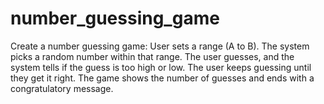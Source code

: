 # number_guessing_game
Create a number guessing game: User sets a range (A to B). The system picks a random number within that range. The user guesses, and the system tells if the guess is too high or low. The user keeps guessing until they get it right. The game shows the number of guesses and ends with a congratulatory message.
